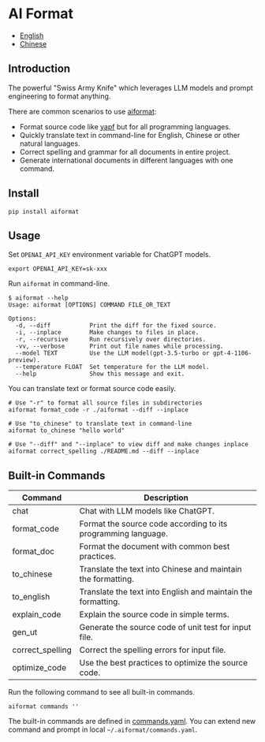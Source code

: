 # AI Format

* [English](./README.md)
* [Chinese](./README_zh.md)

## Introduction

The powerful "Swiss Army Knife" which leverages LLM models and prompt engineering to format anything.

There are common scenarios to use [aiformat](https://github.com/tobegit3hub/aiformat):

* Format source code like [yapf](https://github.com/google/yapf) but for all programming languages.
* Quickly translate text in command-line for English, Chinese or other natural languages.
* Correct spelling and grammar for all documents in entire project.
* Generate international documents in different languages with one command.

## Install

```
pip install aiformat
```

## Usage

Set `OPENAI_API_KEY` environment variable for ChatGPT models.

```
export OPENAI_API_KEY=sk-xxx
```

Run `aiformat` in command-line.

```
$ aiformat --help
Usage: aiformat [OPTIONS] COMMAND FILE_OR_TEXT

Options:
  -d, --diff           Print the diff for the fixed source.
  -i, --inplace        Make changes to files in place.
  -r, --recursive      Run recursively over directories.
  -vv, --verbose       Print out file names while processing.
  --model TEXT         Use the LLM model(gpt-3.5-turbo or gpt-4-1106-preview).
  --temperature FLOAT  Set temperature for the LLM model.
  --help               Show this message and exit.
```

You can translate text or format source code easily.

```
# Use "-r" to format all source files in subdirectories
aiformat format_code -r ./aiformat --diff --inplace

# Use "to_chinese" to translate text in command-line
aiformat to_chinese "hello world"

# Use "--diff" and "--inplace" to view diff and make changes inplace
aiformat correct_spelling ./README.md --diff --inplace
```

## Built-in Commands

| Command | Description |
| ------- | ----------- |
| chat | Chat with LLM models like ChatGPT. |
| format_code | Format the source code according to its programming language. |
| format_doc | Format the document with common best practices. |
| to_chinese | Translate the text into Chinese and maintain the formatting. |
| to_english | Translate the text into English and maintain the formatting. |
| explain_code | Explain the source code in simple terms. |
| gen_ut | Generate the source code of unit test for input file. |
| correct_spelling | Correct the spelling errors for input file. |
| optimize_code | Use the best practices to optimize the source code. |

Run the following command to see all built-in commands.

```
aiformat commands ''
```

The built-in commands are defined in [commands.yaml](./aiformat/prompt/commands.yaml). You can extend new command and prompt in local `~/.aiformat/commands.yaml`.